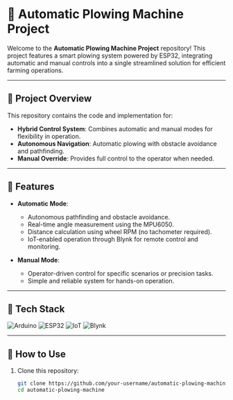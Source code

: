# 🤖 Automatic Plowing Machine Project

Welcome to the **Automatic Plowing Machine Project** repository! This project features a smart plowing system powered by ESP32, integrating automatic and manual controls into a single streamlined solution for efficient farming operations.

---

## 🧪 **Project Overview**

This repository contains the code and implementation for:
- **Hybrid Control System**: Combines automatic and manual modes for flexibility in operation.
- **Autonomous Navigation**: Automatic plowing with obstacle avoidance and pathfinding.
- **Manual Override**: Provides full control to the operator when needed.

---

## 🌟 **Features**

- **Automatic Mode**:
  - Autonomous pathfinding and obstacle avoidance.
  - Real-time angle measurement using the MPU6050.
  - Distance calculation using wheel RPM (no tachometer required).
  - IoT-enabled operation through Blynk for remote control and monitoring.

- **Manual Mode**:
  - Operator-driven control for specific scenarios or precision tasks.
  - Simple and reliable system for hands-on operation.

---

## 🔧 **Tech Stack**

![Arduino](https://img.shields.io/badge/-Arduino-00979D?logo=arduino&logoColor=white&style=flat)
![ESP32](https://img.shields.io/badge/-ESP32-00979D?logo=espressif&logoColor=white&style=flat)
![IoT](https://img.shields.io/badge/-IoT-blue?style=flat&logo=internet-of-things)
![Blynk](https://img.shields.io/badge/-Blynk-00979D?logo=blynk&logoColor=white&style=flat)

---

## 🚀 **How to Use**

1. Clone this repository:
   ```bash
   git clone https://github.com/your-username/automatic-plowing-machine.git
   cd automatic-plowing-machine
